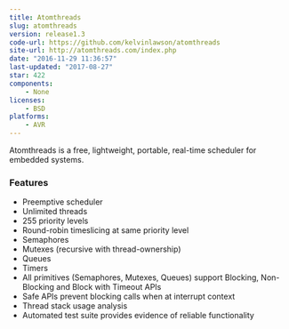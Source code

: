 ```yaml
---
title: Atomthreads
slug: atomthreads
version: release1.3
code-url: https://github.com/kelvinlawson/atomthreads
site-url: http://atomthreads.com/index.php
date: "2016-11-29 11:36:57"
last-updated: "2017-08-27"
star: 422
components:
    - None
licenses:
    - BSD
platforms:
    - AVR
---
```

Atomthreads is a free, lightweight, portable, real-time scheduler for embedded systems.

<!--more-->

### Features

- Preemptive scheduler
- Unlimited threads
- 255 priority levels
- Round-robin timeslicing at same priority level
- Semaphores
- Mutexes (recursive with thread-ownership)
- Queues
- Timers
- All primitives (Semaphores, Mutexes, Queues) support Blocking, Non-Blocking and Block with Timeout APIs
- Safe APIs prevent blocking calls when at interrupt context
- Thread stack usage analysis
- Automated test suite provides evidence of reliable functionality

<!--github-projects-->

